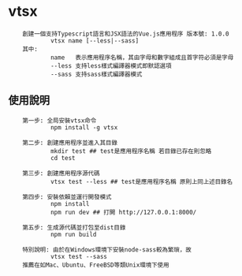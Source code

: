 # vtsx

        創建一個支持Typescript語言和JSX語法的Vue.js應用程序 版本號: 1.0.0
                vtsx name [--less|--sass]
        其中: 
                name   表示應用程序名稱，其由字母和數字組成且首字符必須是字母
                --less 支持less樣式編譯器模式即默認選項
                --sass 支持sass樣式編譯器模式
        
## 使用說明

        第一步: 全局安裝vtsx命令
                npm install -g vtsx

        第二步: 創建應用程序並進入其目錄
                mkdir test ## test是應用程序名稱 若目錄已存在則忽略
                cd test

        第三步: 創建應用程序源代碼
                vtsx test --less ## test是應用程序名稱 原則上同上述目錄名

        第四步: 安裝依賴並運行開發模式
                npm install
                npm run dev ## 打開 http://127.0.0.1:8000/ 

        第五步: 生成源代碼並打包至dist目錄
                npm run build

        特別說明: 由於在Windows環境下安裝node-sass較為繁瑣，故
                vtsx test --sass
        推薦在如Mac、Ubuntu、FreeBSD等類Unix環境下使用
